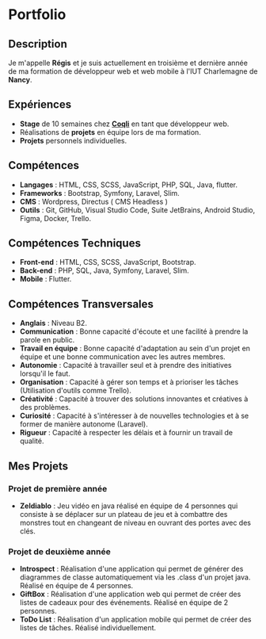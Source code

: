 # Portfolio

## Description

Je m'appelle **Régis** et je suis actuellement en troisième et dernière année de ma formation de développeur web et web mobile à l'IUT Charlemagne de **Nancy**.

## Expériences

- **Stage** de 10 semaines chez **[Coqli](https://coqli.fr)** en tant que développeur web.
- Réalisations de **projets** en équipe lors de ma formation.
- **Projets** personnels individuelles. 

## Compétences

- **Langages** : HTML, CSS, SCSS, JavaScript, PHP, SQL, Java, flutter.
- **Frameworks** : Bootstrap, Symfony, Laravel, Slim.
- **CMS** : Wordpress, Directus ( CMS Headless )
- **Outils** : Git, GitHub, Visual Studio Code, Suite JetBrains, Android Studio, Figma, Docker, Trello.


## Compétences Techniques

- **Front-end** : HTML, CSS, SCSS, JavaScript, Bootstrap.
- **Back-end** : PHP, SQL, Java, Symfony, Laravel, Slim.
- **Mobile** : Flutter.

## Compétences Transversales

- **Anglais** : Niveau B2.
- **Communication** : Bonne capacité d'écoute et une facilité à prendre la parole en public.
- **Travail en équipe** : Bonne capacité d'adaptation au sein d'un projet en équipe et une bonne communication avec les autres membres.
- **Autonomie** : Capacité à travailler seul et à prendre des initiatives lorsqu'il le faut.
- **Organisation** : Capacité à gérer son temps et à prioriser les tâches (Utilisation d'outils comme Trello).
- **Créativité** : Capacité à trouver des solutions innovantes et créatives à des problèmes.
- **Curiosité** : Capacité à s'intéresser à de nouvelles technologies et à se former de manière autonome (Laravel).
- **Rigueur** : Capacité à respecter les délais et à fournir un travail de qualité.


## Mes Projets

### Projet de première année

- **Zeldiablo** : Jeu vidéo en java réalisé en équipe de 4 personnes qui consiste à se déplacer sur un plateau de jeu et à combattre des monstres tout en changeant de niveau en ouvrant des portes avec des clés.
 

### Projet de deuxième année

- **Introspect** : Réalisation d'une application qui permet de générer des diagrammes de classe automatiquement via les .class d'un projet java. Réalisé en équipe de 4 personnes.
- **GiftBox** : Réalisation d'une application web qui permet de créer des listes de cadeaux pour des événements. Réalisé en équipe de 2 personnes.
- **ToDo List** : Réalisation d'un application mobile qui permet de créer des listes de tâches. Réalisé individuellement.

